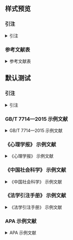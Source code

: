 <!-- 此文件由脚本自动生成，请勿手动修改！ -->
<!-- markdownlint-disable -->
<!-- prettier-ignore -->

<!-- PLACEHOLDER FOR WEBSITE -->

## 样式预览

### 引注

<details>
<summary>引注</summary>

（库恩，2012）<br>
（Fourney, c1971）<br>
（贾东琴, 和柯平，2011）<br>
（Fan &#38; Sommers, 2013）<br>
（武丽丽等，2008）<br>
（Myburg et al., 2014）<br>
（中国互联网络信息中心，2012；Bawden, 2008）<br>


</details>

### 参考文献表

<details>
<summary>参考文献表</summary>

<div class="csl-bib-body maxoffset-0 second-field-align-false hangingindent-true">
  <div class="csl-entry">（1）Bawden D., 2008, “Origins and concepts of digital literacy”(2008-05-04).</div>
  <div class="csl-entry">（2）Fan X., Sommers C.H., 2013, “Food irradiation research and technology”. 2 edition. Ames, Iowa: Blackwell Publishing: 25~26.</div>
  <div class="csl-entry">（3）Fourney M.E., c1971, “Advances in holographic photoelasticity”//, <i>Symposium on Applications of Holography in Mechanics</i>New York: ASME: 17~38.</div>
  <div class="csl-entry">（4）Myburg A.A., Grattapaglia D., Tuskan G.A., et al., 2014, “The genome of eucalyptus grandis”, <i>Nature</i>, 510, pp. 356~362.</div>
  <div class="csl-entry">（5）贾东琴、柯平：《面向数字素养的高校图书馆数字服务体系研究》. 中国图书馆学会, 编//《中国图书馆学会年会论文集》北京: 国家图书馆出版社，2011年。</div>
  <div class="csl-entry">（6）库恩：《科学革命的结构: 第 4 版》. 金吾伦, 胡新和, 译. 2 版. 北京: 北京大学出版社，2012年。</div>
  <div class="csl-entry">（7）武丽丽、华一新、张亚军等：《“北斗一号”监控管理网设计与实现》，《测绘科学》，2008年第5期。</div>
  <div class="csl-entry">（8）中国互联网络信息中心：《第 29 次中国互联网络发展现状统计报告》. 。</div>
</div>

</details>

## 默认测试

### 引注

<details>
<summary>引注</summary>

（张三，2008）<br>
（张三，2008）<br>
（Jason, 2008）<br>
（Jason, 2008）<br>
（张三, 和李四，2008）<br>
（Wang &#38; Sun, 2009）<br>
（赵一, 和陈二，2008；Wolchik &#38; West, 2009）<br>
（张三等，2008）<br>
（Wang et al., 2009）<br>
（赵一等，2008；Wolchik et al., 2009）<br>
（张三李四等，2019）<br>
（张三王五等，2019）<br>
（Qian Zhao Zhou Sun et al., 2020）<br>
（Qian Zhao Zhou Li et al., 2020）<br>
（张三李四等，2019；Qian Zhao Zhou Sun et al., 2020）<br>
（张三李四和王五，2020）<br>
（张三李四和赵六，2020）<br>
（Qian Zhao Zhou &#38; Sun, 2009）<br>
（Qian Zhao Zhou &#38; Li, 2009）<br>
（张三李四和王五，2020）<br>
（Qian Zhao Zhou &#38; Sun, 2009）<br>
（Wong, 2007）<br>
（Wong, 2008）<br>
（Edeline &#38; Weinberger, 2002a, 2002b, 2005, [no date]）<br>
（Bai, 2002; Chen, 2006; Deng &#38; Feng, 2005）<br>


</details>

### GB/T 7714—2015 示例文献

<details>
<summary>GB/T 7714—2015 示例文献</summary>

<div class="csl-bib-body maxoffset-0 second-field-align-false hangingindent-true">
  <div class="csl-entry">（1）Anonymous, 1981, “Coffee drinking and cancer of the pancreas”, <i>British Medical Journal</i>, 283(6292), pp. 628.</div>
  <div class="csl-entry">（2）Anonymous, 2000, “Geoecology and computers: Proceedings of the Third International Conference on Advances of Computer Methods in Geotechnical and Geoenvironmental Engineering”. Yufin S A, ed.. Rotterdam: A. A. Balkema.</div>
  <div class="csl-entry">（3）Anonymous, 2012, “Dublin core metadata element set: version 1.1”(2012-06-14).</div>
  <div class="csl-entry">（4）Anonymous, 2014, “Proceedings of the Second International Conference on Soft Computing for Problem Solving”. Babu B V, Nagar A K, Deep K, et al., eds.. New Delhi: Springer.</div>
  <div class="csl-entry">（5）Anonymous, [no date], “Information and documentation—The Dublin core metadata element set”([no date]).</div>
  <div class="csl-entry">（6）American Association for the Advancement of Science, 1883, “Science”. Washington, D.C.: American Association for the Advancement of Science(1883).</div>
  <div class="csl-entry">（7）Baker S.K., Jackson M.E., 1995, “The future of resource sharing”. New York: The Haworth Press.</div>
  <div class="csl-entry">（8）Baldock P., 2011, “Developing early childhood services: Past, present and future”. Rotterdam: Open University Press: 105.</div>
  <div class="csl-entry">（9）Bawden D., 2008, “Origins and concepts of digital literacy”(2008-05-04).</div>
  <div class="csl-entry">（10）Buseck P.R., Nord G.L. Jr., Veblen D.R., c1980, “Subsolidus phenomena in pyroxenes”//, <i>Pyroxense</i>Washington, D.C.: Mineralogical Society of America: 117~211.</div>
  <div class="csl-entry">（11）Cairns B.R., 1965, “Infrared spectroscopic studies on solid oxygen”. Berkeley: Univ. of California.</div>
  <div class="csl-entry">（12）Calkin D., Ager A., Thompson M., 2011, “A comparative risk assessment framework for wildland fire management: the 2010 cohesive strategy science report”, , No. RMRS-GTR-262.</div>
  <div class="csl-entry">（13）Caplan P., 1993, “Cataloging internet resources”, <i>The Public-Access Computer Systems Review</i>, 4(2), pp. 61~66.</div>
  <div class="csl-entry">（14）Chernik B.E., 1982, “Introduction to library services for library technicians”. Littleton, Colo.: Libraries Unlimited, Inc.</div>
  <div class="csl-entry">（15）Commonwealth Libraries Bureau of Library Development. Pennsylvania Department of Education Office, [no date], “Pennsylvania library laws”([no date]).</div>
  <div class="csl-entry">（16）Crane D., 1972, “Invisible college”. Chicago: Univ. of Chicago Press.</div>
  <div class="csl-entry">（17）Crawford W., Gorman M., 1995, “Future libraries: Dreams, madness, &#38; reality”. Chicago: American Library Association.</div>
  <div class="csl-entry">（18）Des Marais D.J., Strauss H., Summons R.E., et al., 1992, “Carbon isotope evidence for the stepwise oxidation of the Proterozoic environment”, <i>Nature</i>, 359(6396), pp. 605~609.</div>
  <div class="csl-entry">（19）Deverell W., Igler D., 2013, “A companion to California history”. New York: John Wiley &#38; Sons: 21~22.</div>
  <div class="csl-entry">（20）Dowler L., 1995, “The research university’s dilemma: Resource sharing and research in a transinstitutional environment”, <i>Journal of Library Administration</i>, 21(1/2), pp. 5~26.</div>
  <div class="csl-entry">（21）Fan X., Sommers C.H., 2013, “Food irradiation research and technology”. 2 edition. Ames, Iowa: Blackwell Publishing: 25~26.</div>
  <div class="csl-entry">（22）Fourney M.E., c1971, “Advances in holographic photoelasticity”//, <i>Symposium on Applications of Holography in Mechanics</i>New York: ASME: 17~38.</div>
  <div class="csl-entry">（23）Franz A.K., Danielewicz M.A., Wong D.M., et al., 2013, “Phenotypic screening with oleaginous microalgae reveals modulators of lipid productivity”, <i>ACS Chemical Biology</i>, 8, pp. 1053~1062.</div>
  <div class="csl-entry">（24）Frese K.S., Katus H.A., Meder B., 2013, “Next-generation sequencing: from understanding biology to personalized medicine”, <i>Biology</i>, 2(1), pp. 378~398.</div>
  <div class="csl-entry">（25）Hopkinson A., 2009, “UNIMARC and metadata: Dublin core”(2009-04-22).</div>
  <div class="csl-entry">（26）International Federation of Library Association and Institutions, 1977, “Names of persons: National usages for entry in catalogues”. 3 edition. London: IFLA International Office for UBC.</div>
  <div class="csl-entry">（27）Kanamori H., 1998, “Shaking without quaking”, <i>Science</i>, 279(5359), pp. 2063.</div>
  <div class="csl-entry">（28）Kennedy W.J., Garrison R.E., 1975a, “Morphology and genesis of nodular chalks and hardgrounds in the Upper Cretaceous of southern England”, <i>Sedimentology</i>, 22, pp. 311.</div>
  <div class="csl-entry">（29）Kennedy W.J., Garrison R.E., 1975b, “Morphology and genesis of nodular phosphates in the Cenomanian Glauconitic Marl of south-east England”, <i>Lethaia</i>, 8(4), pp. 339~360.</div>
  <div class="csl-entry">（30）Kinchy A., 2012, “Seeds, sciences, and struggle: the global politics of transgenic crops”. Cambridge, Mass.: MIT Press: 50.</div>
  <div class="csl-entry">（31）Koseki A., Momose H., Kawahito M., et al., 2002, “Compiler”. 2002-05-25.</div>
  <div class="csl-entry">（32）Morri I., 2010, “Why the west rules for now: the patterns of history, and what they reveal about the future”. New York: Farrar, Straus and Giroux.</div>
  <div class="csl-entry">（33）Myburg A.A., Grattapaglia D., Tuskan G.A., et al., 2014, “The genome of eucalyptus grandis”, <i>Nature</i>, 510, pp. 356~362.</div>
  <div class="csl-entry">（34）O’Brien J.A., 1994, “Introduction to information systems”. 7 edition. Burr Ridge, III: Irwin.</div>
  <div class="csl-entry">（35）Online Computer Library Center, Inc., [no date], “About OCLC: History of cooperation”([no date]).</div>
  <div class="csl-entry">（36）Park J.-R., Tosaka Y., 2010, “Metadata quality control in digital repositories and collections: Criteria, semantics, and mechanisms”, <i>Cataloging &#38; Classification Quarterly</i>, 48(8), pp. 696~715.</div>
  <div class="csl-entry">（37）Peebles P.Z. Jr., 2001, “Probability, random variables, and random signal principles”. 4 edition. New York: McGraw-Hill.</div>
  <div class="csl-entry">（38）Praetzellis A., 2011, “Death by theory: a tale of mystery and archaeological theory”. Rev. ed. edition. Rowman &#38; Littlefield Publishing Group, Inc.: 13.</div>
  <div class="csl-entry">（39）Roberson J.A., Burneson E.G., 2011, “Drinking water standards, regulations and goals”. American Water Works Association, ed.//, <i>Water quality &#38; treatment: A handbook on drinking Water</i>6 edition. New York: McGraw-Hill: 1.1-1.36.</div>
  <div class="csl-entry">（40）Saito M., Miyazaki K., 2006, “Jadeite-bearing metagabbro in serpentinite mélange of the “Kurosegawa Belt” in Izumi Town, Yatsushiro City, Kumamoto Prefecture, central Kyushu”, <i>Bulletin of the geological survey of Japan</i>, 57(5/6), pp. 169~176.</div>
  <div class="csl-entry">（41）Stieg M.F., 1981, “The information needs of historians”, <i>College &#38; Research Libraries</i>, 42(6), pp. 549~560.</div>
  <div class="csl-entry">（42）Sunstein C.R., 1996, “Social norms and social roles”, <i>Columbia Law Review</i>, 96, pp. 903.</div>
  <div class="csl-entry">（43）Tachibana R., Shimizu S., Kobayshi S., et al., 2005, “Electronic watermarking method and system”. 2005-07-05.</div>
  <div class="csl-entry">（44）U.S. Department of Transportation Federal Highway Administration, 1990, “Guidelines for handling excavated acid-producing material”, U.S. Department of Commerce National Information Service, No. PB 91-194001.</div>
  <div class="csl-entry">（45）Walls S.C., Barichivich W.J., Brown M.E., 2013, “Drought, deluge and declines: the impact of precipitation extremes on amphibians in a changing climate”, <i>Biology</i>, 2(1), pp. 399~418.</div>
  <div class="csl-entry">（46）Weinstein L., Swertz M.N., 1974, “Pathogenic properties of invading microorganism”. Sodeman W A Jr, Sodeman W A, eds.//, <i>Pathologic physiology: Mechanisms of Disease</i>Philadelphia: Saunders: 745~772.</div>
  <div class="csl-entry">（47）World Health Organization, 1970, “Factors regulating the immune response: Report of WHO Scientific Group”, WHO.</div>
  <div class="csl-entry">（48）白书农：《植物开花研究》. 李承森, 编//《植物科学进展》北京: 高等教育出版社，1998年。</div>
  <div class="csl-entry">（49）北京市人民政府办公厅：《关于转发北京市企业投资项目核准暂行实施办法的通知》. 。</div>
  <div class="csl-entry">（50）北京市政协民族和宗教委员会、北京联合大学民族与宗教研究所：《历代王朝与民族宗教》. 北京: 民族出版社，2012年。</div>
  <div class="csl-entry">（51）陈登原：《国史旧闻》. 北京: 中华书局，2000a年。</div>
  <div class="csl-entry">（52）陈登原：《国史旧闻》. 北京: 中华书局，2000b年。</div>
  <div class="csl-entry">（53）陈建军：《从数字地球到智慧地球》，《国土资源导刊》，2010年第10期。</div>
  <div class="csl-entry">（54）陈晋镳、张惠民、朱士兴等：《蓟县震旦亚界研究》. 中国地质科学院天津地质矿产研究所, 编//《中国震旦亚界》天津: 天津科学技术出版社，1980年。</div>
  <div class="csl-entry">（55）程根伟：《1998 年长江洪水的成因与减灾对策》. 许厚泽, 赵其国, 编//《长江流域洪涝灾害与科技对策》北京: 科学出版社，1999年。</div>
  <div class="csl-entry">（56）邓一刚：《全智能节电器》. 2006-12-13。</div>
  <div class="csl-entry">（57）丁文详：《数字革命与竞争国际化》，《中国青年报》，2000年。</div>
  <div class="csl-entry">（58）傅刚、赵承、李佳路：《大风沙过后的思考》，《北京青年报》，2000年。</div>
  <div class="csl-entry">（59）顾炎武：《昌平山水记: 京东考古录》. 北京: 北京古籍出版社，1992年。</div>
  <div class="csl-entry">（60）国家标准局信息分类编码研究所：《世界各国和地区名称代码》. 北京: 中国标准出版社: 59~92(1988)。</div>
  <div class="csl-entry">（61）国家环境保护局科技标准司：《土壤环境质量标准》. 北京: 中国标准出版社: 2~3(1996)。</div>
  <div class="csl-entry">（62）哈里森·沃尔德伦：《经济数学与金融数学》. 谢远涛, 译. 北京: 中国人民大学出版社，2012年。</div>
  <div class="csl-entry">（63）河北绿洲生态环境科技有限公司：《一种荒漠化地区生态植被综合培育种植方法》. 2001-10-24。</div>
  <div class="csl-entry">（64）侯文顺：《高分子物理: 高分子材料分析、选择与改性》. 北京: 化学工业出版社，2010年。</div>
  <div class="csl-entry">（65）胡承正、周详、缪灵：《理论物理概论》. 武汉: 武汉大学出版社，2010年。</div>
  <div class="csl-entry">（66）贾东琴、柯平：《面向数字素养的高校图书馆数字服务体系研究》. 中国图书馆学会, 编//《中国图书馆学会年会论文集》北京: 国家图书馆出版社，2011年。</div>
  <div class="csl-entry">（67）蒋有绪、郭泉水、马娟等：《中国森林群落分类及其群落特征》. 北京: 科学出版社，1998年。</div>
  <div class="csl-entry">（68）库恩：《科学革命的结构: 第 4 版》. 金吾伦, 胡新和, 译. 2 版. 北京: 北京大学出版社，2012年。</div>
  <div class="csl-entry">（69）李炳穆：《韩国图书馆法》，《图书情报工作》，2008a年第6期。</div>
  <div class="csl-entry">（70）李炳穆：《韩国图书馆法》，《图书情报工作》，2008b年第6期。</div>
  <div class="csl-entry">（71）李强：《化解医患矛盾需釜底抽薪》(2012-05-03)。</div>
  <div class="csl-entry">（72）李幼平、王莉：《循证医学研究方法: 附视频》，《中华移植杂志(电子版)》，2010年第3期。</div>
  <div class="csl-entry">（73）刘彻东：《中国的青年刊物: 个性特色为本仁》，《中国出版》，1998年第5期。</div>
  <div class="csl-entry">（74）刘乃安：《生物质材料热解失重动力学及其分析方法研究》，中国科学技术大学，2000年。</div>
  <div class="csl-entry">（75）刘裕国、杨柳、张洋等：《雾霾来袭, 如何突围?》，《人民日报》，2013年。</div>
  <div class="csl-entry">（76）楼梦鳞、杨燕：《汶川地震基岩地震动特征分析》. 同济大学土木工程防灾国家重点实验室, 编//《汶川地震震害研究》上海: 同济大学出版社，2011年。</div>
  <div class="csl-entry">（77）罗杰斯：《西方文明史: 问题与源头》. 潘惠霞, 魏婧, 杨艳, 等, 译. 大连: 东北财经大学出版社，2011年。</div>
  <div class="csl-entry">（78）罗斯基：《战前中国经济的增长》. 唐巧天, 毛立坤, 姜修宪, 译. 杭州: 浙江大学出版社，2009年。</div>
  <div class="csl-entry">（79）马欢：《人类活动影响下海河流域典型区水循环变化分析》，清华大学，2011年。</div>
  <div class="csl-entry">（80）马克思：《政治经济学批判》. 马克思, 恩格斯, 编//《马克思恩格斯全集》北京: 人民出版社，2013年。</div>
  <div class="csl-entry">（81）美国妇产科医师学会：《新生儿脑病和脑性瘫痪发病机制与病理生理》. 段涛, 杨慧霞, 译. 北京: 人民卫生出版社，2010年。</div>
  <div class="csl-entry">（82）尼葛洛庞帝：《数字化生存》. 胡泳, 范海燕, 译. 海口: 海南出版社，1996年。</div>
  <div class="csl-entry">（83）裴丽生：《在中国科协学术期刊编辑工作经验交流会上的讲话》. 中国科学技术协会, 编//《中国科协学术期刊编辑工作经验交流会资料选》北京: 中国科学技术协会学会工作部，1981年。</div>
  <div class="csl-entry">（84）皮锡瑞：《师伏堂日记》. 北京: 北京图书馆出版社，2009年。</div>
  <div class="csl-entry">（85）全国广播电视标准化技术委员会：《广播电视音像资料编目规范: 第 2 部分 广播资料》. 北京: 国家广播电影电视总局广播电视规划院: 1(2007)。</div>
  <div class="csl-entry">（86）全国信息与文献标准化技术委员会：《信息与文献 都柏林核心元数据元素集》. 北京: 中国标准出版社: 2~3(2010a)。</div>
  <div class="csl-entry">（87）全国信息与文献标准化技术委员会：《文献著录: 第 4 部分 非书资料》. 北京: 中国标准出版社: 3(2010b)。</div>
  <div class="csl-entry">（88）汤万金、杨跃翔、刘文等：《人体安全重要技术标准研制最终报告》. 。</div>
  <div class="csl-entry">（89）同济大学土木工程防灾国家重点实验室：《汶川地震灾害研究》. 上海: 同济大学出版社，2011年。</div>
  <div class="csl-entry">（90）汪昂：《增订本草备要》. 刻本 版. 京都: 老二酉堂，1881年。</div>
  <div class="csl-entry">（91）汪冰：《电子图书馆理论与实践研究》. 北京: 北京图书馆出版社，1997年。</div>
  <div class="csl-entry">（92）汪学军：《中国农业转基因生物研究进展与安全管理》. 国家环境保护总局生物安全管理办公室, 编//《中国国家生物安全框架实施国际合作项目研讨会论文集》北京: 中国环境科学出版社，2002年。</div>
  <div class="csl-entry">（93）王夫之：《宋论》. 刻本 版. 金陵: 湘乡曾国荃，1865年。</div>
  <div class="csl-entry">（94）王临惠：《从几组声母的演变看天津方言形成的自然条件和历史条件》. 曹志耘, 编//《汉语方言的地理语言学研究》北京: 商务印书馆，2010年。</div>
  <div class="csl-entry">（95）王临惠、支建刚、王忠一：《天津方言的源流关系刍议》，《山西师范大学学报(社会科学版)》，2010年第4期。</div>
  <div class="csl-entry">（96）吴云芳：《面向中文信息处理的现代汉语并列结构研究》，北京大学，2003年。</div>
  <div class="csl-entry">（97）武丽丽、华一新、张亚军等：《“北斗一号”监控管理网设计与实现》，《测绘科学》，2008年第5期。</div>
  <div class="csl-entry">（98）西安电子科技大学：《光折变自适应光外差探测方法》. 2002-03-06。</div>
  <div class="csl-entry">（99）萧钰：《出版业信息化迈入快车道》(2001-12-19)。</div>
  <div class="csl-entry">（100）徐光宪、王祥云：《物质结构》. 北京: 科学出版社，2010年。</div>
  <div class="csl-entry">（101）杨保军：《新闻道德论》，中国人民大学出版社博士学位论文学位论文，2012年。</div>
  <div class="csl-entry">（102）杨洪升：《四库馆私家抄校书考略》，《文献》，2013年第1期。</div>
  <div class="csl-entry">（103）杨宗英：《电子图书馆的现实模型》，《中国图书馆学报》，1996年第2期。</div>
  <div class="csl-entry">（104）佚名：《康熙字典: 巳集上: 水部》. 同文书局影印本 版. 北京: 中华书局，1962年。</div>
  <div class="csl-entry">（105）佚名：《宋史卷三: 本纪第三》//《宋史》北京: 中华书局，1977年。</div>
  <div class="csl-entry">（106）佚名：《职工教育研究论文集》. 中国职工教育研究会, 编. 北京: 人民教育出版社，1985年。</div>
  <div class="csl-entry">（107）佚名：《卷 39 乞致仕第一》//《苏魏公文集》北京: 中华书局，1988年。</div>
  <div class="csl-entry">（108）佚名：《周易外传: 卷 5》. 王夫之, 编//《船山全书》长沙: 岳麓书社，2011a年。</div>
  <div class="csl-entry">（109）佚名：《中国财税文化价值研究: “中国财税文化国际学术研讨会”论文集》. 陈志勇, 编. 北京: 经济科学出版社，2011b年。</div>
  <div class="csl-entry">（110）佚名：《综合湿地管理国际研讨会论文集》. 牛志明, 斯温兰德, 雷光春, 编. 北京: 海洋出版社，2012a年。</div>
  <div class="csl-entry">（111）佚名：《台湾光复六十五周年暨抗战史实学术研讨会论文集》. 中国社会科学院台湾史研究中心, 编. 北京: 九州出版社，2012b年。</div>
  <div class="csl-entry">（112）佚名：《综合湿地管理: 综合湿地管理国际研讨会论文集》. 雷光春, 编. 北京: 海洋出版社，2012c年。</div>
  <div class="csl-entry">（113）于潇、刘义、柴跃廷等：《互联网药品可信交易环境中主体资质审核备案模式》，《清华大学学报(自然科学版)》，2012年第11期。</div>
  <div class="csl-entry">（114）余建斌：《我们的科技一直在追赶: 访中国工程院院长周济》，《人民日报》，2013年。</div>
  <div class="csl-entry">（115）袁训来、陈哲、肖书海等：《蓝田生物群: 一个认识多细胞生物起源和早期演化的新窗口》，《科学通报》，2012年第34期。</div>
  <div class="csl-entry">（116）张伯伟：《全唐五代诗格汇考》. 南京: 江苏古籍出版社，2002年。</div>
  <div class="csl-entry">（117）张凯军：《轨道火车及高速轨道火车紧急安全制动辅助装置》. 2012-04-05。</div>
  <div class="csl-entry">（118）张田勤：《罪犯 DNA 库与生命伦理学计划》，《大众科技报》，2000年。</div>
  <div class="csl-entry">（119）张忠智：《科技书刊的总编(主编)的角色要求》. 中国科学技术期刊编辑学会, 编//《中国科学技术期刊编辑学会建会十周年学术研讨会论文汇编》北京: 中国科学技术期刊编辑学会学术委员会，1997年。</div>
  <div class="csl-entry">（120）赵学功：《当代美国外交》. 北京: 社会科学文献出版社，2001年。</div>
  <div class="csl-entry">（121）中国第一历史档案馆、辽宁省档案馆：《中国明朝档案总汇》. 桂林: 广西师范大学出版社(2001)。</div>
  <div class="csl-entry">（122）中国互联网络信息中心：《第 29 次中国互联网络发展现状统计报告》. 。</div>
  <div class="csl-entry">（123）中国企业投资协会、台湾并购与私募股权协会、汇盈国际投资集团：《投资台湾: 大陆企业赴台投资指南》. 北京: 九州出版社，2013年。</div>
  <div class="csl-entry">（124）中国社会科学院语言研究所词典编辑室：《现代汉语词典》. 修订本 版. 北京: 商务印书馆，1996年。</div>
  <div class="csl-entry">（125）中国图书馆学会：《图书馆学通讯》. 北京: 北京图书馆(1957)。</div>
  <div class="csl-entry">（126）中国造纸学会：《中国造纸年鉴: 2003》. 北京: 中国轻工业出版社，2003年。</div>
  <div class="csl-entry">（127）中华人民共和国国务院新闻办公室：《国防白皮书: 中国武装力量的多样化运用》. 。</div>
  <div class="csl-entry">（128）中华医学会湖北分会：《临床内科杂志》. 武汉: 中华医学会湖北分会(1984)。</div>
</div>

</details>

### 《心理学报》 示例文献

<details>
<summary>《心理学报》 示例文献</summary>

<div class="csl-bib-body maxoffset-0 second-field-align-false hangingindent-true">
  <div class="csl-entry">（1）Anonymous, 1980, “The new Grove dictionary of music and musicians”. Sadie S, ed.. 6 edition. London : New York: Macmillan.</div>
  <div class="csl-entry">（2）Anonymous, 1989, “Children of color: Psychological interventions with minority youth”. Gibbs J T, Huang L N, eds.. Hoboken, NJ, US: Jossey-Bass.</div>
  <div class="csl-entry">（3）Auerbach J.S., 1993, “The origins of narcissism and narcissistic personality disorder: A theoretical and empirical reformulation”. Bornstein M F, ed.//, <i>Handbook of child psychology: Vol. 4. Socialization, personality, and social Development</i>4 edition. Washington, DC, US: Wiley: 43~110.</div>
  <div class="csl-entry">（4）Australian Bureau of Statistics, 1991, “Estimated resident population by age and sex in statistical local areas, New South Wales, June 1990”, Author, No. 3209.1.</div>
  <div class="csl-entry">（5）Bergmann P.G., 1993, “Relativity”. New York: Encyclopedia Britannica: 501~508(1993).</div>
  <div class="csl-entry">（6）Burin D., Kilteni K., Rabuffetti M., et al., 2019, “Body ownership increases the interference between observed and executed movements”, <i>PLOS ONE</i>, 14(1).</div>
  <div class="csl-entry">（7）Huestegge S.M., Raettig T., Huestegge L., 2019, “Are face-incongruent voices harder to process? Effects of face–voice gender incongruency on basic cognitive information processing”, <i>Experimental Psychology</i>.</div>
  <div class="csl-entry">（8）Klatzky R., 1998, “Allocentric and egocentric spatial representations: Definitions, distinctions, and interconnections”. Freksa C, Habel C, Wender K F, eds.//, <i>Lecture notes in artificial intelligence: Vol. 1404: Spatial cognition: An interdisciplinary approach to representing and processing spatial Knowledge</i>Springer-Verlag: 1~17.</div>
  <div class="csl-entry">（9）Lanktree C.B., Briere J.N., 1991, “Early data on the Trauma Symptom Checklist for Children (TSC-C)”. .</div>
  <div class="csl-entry">（10）Laplace P.-S., 1951, “A philosophical essay on probabilities”. Truscott F W, Emory F L, trans.. Dover.</div>
  <div class="csl-entry">（11）Lichstein K.L., Johnson R.S., 1990, “Relaxation therapy for polypharmacy use in elderly insomniacs and noninsomniacs”//, <i>Reducing medication in geriatric Populations</i>.</div>
  <div class="csl-entry">（12）Mitchell T.R., Larson J.R., 1987, “People in organizations: An introduction to organizational behavior”. 3 edition. New York: McGraw-Hill.</div>
  <div class="csl-entry">（13）Mou W., McNamara T.P., 2002, “Intrinsic frames of reference in spatial memory”, <i>Journal of Experimental Psychology: Learning, Memory, and Cognition</i>, 28, pp. 162~170.</div>
  <div class="csl-entry">（14）Mou W., Zhang K., McNamara T.P., 2004, “Frames of reference in spatial memories acquired from language”, <i>Journal of Experimental Psychology: Learning, Memory, and Cognition</i>, 30, pp. 171~180.</div>
  <div class="csl-entry">（15）Ruby J., Fulton C., 1993, “Beyond redlining: Editing software that works”. .</div>
  <div class="csl-entry">（16）Wang D.F., Cui H., 2004, “Theoretical analysis of the seven factor model of Chinese personality”. Wang D F, Hou Y B, eds.//, <i>Selected papers on personality and social Psychology</i>Beijing: Peking University Press: 46~84.</div>
  <div class="csl-entry">（17）Wolchik S.A., West S.G., Sandler I.N., et al., 2000, “An experimental evaluation of theory-based mother and mother-child programs for children of divorce”, <i>Journal of Consulting and Clinical Psychology</i>, 68(5), pp. 843~856.</div>
  <div class="csl-entry">（18）Yu L., 2000, “Phonological representation and processing in Chinese spoken language production”. Beijing Normal University.</div>
  <div class="csl-entry">（19）拉普拉斯, Pierre-Simon：《概率哲学》. 张三, 李四, 译. 北京: 未名出版社，1951年。</div>
  <div class="csl-entry">（20）邱颖文：《遗传与语言学习》，华东师范大学博士学位论文学位论文，2009年。</div>
  <div class="csl-entry">（21）王登峰、崔红：《中国人“大七”人格结构的理论分析》. 王登峰, 侯玉波, 编//《人格与社会心理学论丛》北京: 北京大学出版社，2004年。</div>
  <div class="csl-entry">（22）佚名：《现代汉语频率词典》. 北京: 北京语言学院出版社，1986年。</div>
  <div class="csl-entry">（23）佚名：《现代汉语规范辞典》. 李行健, 编. 北京: 外语教学与研究出版社，2004年。</div>
  <div class="csl-entry">（24）佚名：《心理学史》. 张三, 编. 北京: 未名出版社，2008年。</div>
  <div class="csl-entry">（25）余林：《汉语语言产生中的语音表征与加工》，北京师范大学博士学位论文学位论文，2000年。</div>
  <div class="csl-entry">（26）张三：《中国心理学的过去与未来》，《心理学报》，2008a年。</div>
  <div class="csl-entry">（27）张三：《中国心理学的过去与未来》，《心理学报》，2008b年第增刊期。</div>
  <div class="csl-entry">（28）张三：《心理学史》. 北京: 未名出版社，2008c年。</div>
  <div class="csl-entry">（29）张三、李四：《中国心理学的过去与未来》，《心理学报》，2008a年。</div>
  <div class="csl-entry">（30）张三、李四：《中国心理学与奥林匹克》，《新华日报》，2008b年。</div>
  <div class="csl-entry">（31）张三、李四：《中国心理学的过去与未来》，《心理学报》，[日期不详]年。</div>
  <div class="csl-entry">（32）赵一、钱二、孙三等：《中国心理学的过去与未来》，《心理学报》，2008年。</div>
  <div class="csl-entry">（33）赵一一、钱二、孙三等：《中国心理学的过去与未来》，《心理学报》，2008年。</div>
</div>

</details>

### 《中国社会科学》 示例文献

<details>
<summary>《中国社会科学》 示例文献</summary>

<div class="csl-bib-body maxoffset-0 second-field-align-false hangingindent-true">
  <div class="csl-entry">（1）Anonymous, 1969, “Nixon to Kissinger”(1969-02-01).</div>
  <div class="csl-entry">（2）Brooks P., 2000, “Troubling confessions: Speaking guilt in law and literature”. Chicago: University of Chicago Press.</div>
  <div class="csl-entry">（3）Chamberlain H.B., 1993, “On the search for civil society in China”, <i>Modern China</i>, 19(2), pp. 199~215.</div>
  <div class="csl-entry">（4）Polo M., 1997, “The travels of Marco Polo”. Marsden W, tran.. Hertfordshire: Cumberland House.</div>
  <div class="csl-entry">（5）Schfield R.S., 1983, “The impact of scarcity and plenty on population change in England”. Rotberg R I, Rabb T K, eds.//, <i>Hunger and history: The impact of changing food production and consumption pattern on Society</i>Cambridge, Mass.: Cambridge University Press: 55~88.</div>
  <div class="csl-entry">（6）狄葆贤：《平等阁笔记》. 上海: 有正书局，[日期不详]年。</div>
  <div class="csl-entry">（7）杜威·佛克马：《走向新世界主义》. 王宁, 薛晓源, 编//《全球化与后殖民批评》北京: 中央编译出版社，1999年。</div>
  <div class="csl-entry">（8）方明东：《罗隆基政治思想研究（1913—1949）》，北京师范大学历史系博士学位论文学位论文，2000年。</div>
  <div class="csl-entry">（9）管志道：《答屠仪部赤水丈书》. 济南: 齐鲁书社(1997)。</div>
  <div class="csl-entry">（10）何龄修：《读顾诚〈南明史〉》，《中国史研究》，1998年第3期。</div>
  <div class="csl-entry">（11）黄仁宇：《为什么称为“中国大历史”？——中文版自序》//《中国大历史》北京: 三联书店，1997年。</div>
  <div class="csl-entry">（12）黄义豪：《评黄龟年四劾秦桧》，《福建论坛》，1997年第3期。</div>
  <div class="csl-entry">（13）蒋大兴：《公司法的展开与评判——方法·判例·制度》. 北京: 法律出版社，2001年。</div>
  <div class="csl-entry">（14）李眉：《李劼人轶事》，《四川工人日报》，1986年。</div>
  <div class="csl-entry">（15）李鹏程：《当代文化哲学沉思》. 北京: 人民出版社，1994年。</div>
  <div class="csl-entry">（16）楼适夷：《读家书，想傅雷（代序）》. 傅敏, 编//《傅雷家书》增补本 版. 北京: 三联书店，1998年。</div>
  <div class="csl-entry">（17）鲁迅：《中国小说的历史的变迁》//《鲁迅全集》北京: 人民文学出版社，1981年。</div>
  <div class="csl-entry">（18）毛祥麟：《墨余录》. 上海: 上海古籍出版社(1985)。</div>
  <div class="csl-entry">（19）倪素香：《德育学科的比较研究与理论探索》，《武汉大学学报》，2002年第4期。</div>
  <div class="csl-entry">（20）任东来：《对国际体制和国际制度的理解和翻译》//《全球化与亚太区域化国际研讨会论文集》。</div>
  <div class="csl-entry">（21）任东来：《对国际体制和国际制度的理解和翻译》. 。</div>
  <div class="csl-entry">（22）伤心人（麦孟华）：《说奴隶》，《清议报》，[日期不详]年。</div>
  <div class="csl-entry">（23）实藤惠秀：《中国人留学日本史》. 谭汝谦, 林启彦, 译. 香港: 香港中文大学出版社，1982年。</div>
  <div class="csl-entry">（24）唐振常：《师承与变法》//《识史集》上海: 上海古籍出版社，1997年。</div>
  <div class="csl-entry">（25）汪疑今：《江苏的小农及其副业》，《中国经济》，1936年第6期。</div>
  <div class="csl-entry">（26）王明亮：《关于中国学术期刊标准化数据库系统工程的进展》(1998-08-16)。</div>
  <div class="csl-entry">（27）魏丽英：《论近代西北人口波动的主要原因》，《社会科学》，1990年第6期。</div>
  <div class="csl-entry">（28）扬之水：《两宋茶诗与茶事》([日期不详])。</div>
  <div class="csl-entry">（29）杨钟羲：《雪桥诗话续集》. 沈阳: 辽沈书社(1991)。</div>
  <div class="csl-entry">（30）姚际恒：《古今伪书考》([日期不详])。</div>
  <div class="csl-entry">（31）佚名：《四川会议厅暂行章程》，《广益丛报》，1910年第第8年第19期期。</div>
  <div class="csl-entry">（32）佚名：《傅良佐致国务院电》(1917-09-15)。</div>
  <div class="csl-entry">（33）佚名：《上海各路商界总联合会致外交部电》，《民国日报》，1925年。</div>
  <div class="csl-entry">（34）佚名：《西南中委反对在宁召开五全会》，《民国日报》，1933年。</div>
  <div class="csl-entry">（35）佚名：《党外人士座谈会记录》(1950-07)。</div>
  <div class="csl-entry">（36）佚名：《旧唐书》. 北京: 中华书局(1975)。</div>
  <div class="csl-entry">（37）佚名：《中国哲学发展史（先秦卷）》. 任继愈, 编. 北京: 人民出版社，1983a年。</div>
  <div class="csl-entry">（38）佚名：《方苞集》. 上海: 上海古籍出版社(1983b)。</div>
  <div class="csl-entry">（39）佚名：《太平御览》. 北京: 中华书局(1985)。</div>
  <div class="csl-entry">（40）佚名：《荣庆日记》. 西安: 西北大学出版社，1986年。</div>
  <div class="csl-entry">（41）佚名：《清德宗实录》. 北京: 中华书局(1987)。</div>
  <div class="csl-entry">（42）佚名：《周恩来传》. 金冲及, 编. 北京: 人民出版社、中央文献出版社，1989年。</div>
  <div class="csl-entry">（43）佚名：《广东通志》. 北京: 中国书店(1992)。</div>
  <div class="csl-entry">（44）佚名：《晚清洋务运动事类汇钞五十七种》. 北京: 全国图书馆文献缩微复制中心，1998a年。</div>
  <div class="csl-entry">（45）佚名：《马克思恩格斯全集》. 北京: 人民出版社，1998b年。</div>
  <div class="csl-entry">（46）佚名：《嘉定县志》([日期不详])。</div>
  <div class="csl-entry">（47）佚名：《上海县续志》([日期不详])。</div>
  <div class="csl-entry">（48）赵景深：《文坛忆旧》. 上海: 北新书局，1948年。</div>
</div>

</details>

### 《法学引注手册》 示例文献

<details>
<summary>《法学引注手册》 示例文献</summary>

<div class="csl-bib-body maxoffset-0 second-field-align-false hangingindent-true">
  <div class="csl-entry">（1）佚名：(1999)。</div>
  <div class="csl-entry">（2）佚名：(2000)。</div>
  <div class="csl-entry">（3）佚名：《Rechtsphilosophie Studienausgabe》. Dreier R, Paulson S, 编. 2 版. Heidelberg: UTB Uni-Taschenbücher Verlag，2003年。</div>
  <div class="csl-entry">（4）佚名：《StGB》. 。</div>
  <div class="csl-entry">（5）佚名：《StPO》. 。</div>
  <div class="csl-entry">（6）佚名：《GG》. 。</div>
  <div class="csl-entry">（7）佚名：《Strauß-Karikatur, Kunstfreiheit》([日期不详])。</div>
  <div class="csl-entry">（8）Canaris Claus-Wilhelm：《Gesamtunwirksamkeit und Teilgültigkeit rechtsgeschäftlicher Regelungen》. 。</div>
  <div class="csl-entry">（9）Fischer Thomas：《Absurdes Spektakel um den Tod》，《Die Zeit》，2015年。</div>
  <div class="csl-entry">（10）Kaufmann Arthur：《Bemerkungen zur Reform des § 218 StGB aus rechtsphilosophischer Sicht》. Baumann J, 编//《Das Abtreibungsverbot des § 218 StGB》2 版. 。</div>
  <div class="csl-entry">（11）Meidenbauer Martin：《Wissenschaftliches Publizieren》([日期不详])。</div>
  <div class="csl-entry">（12）Roxin Claus：《Strafrecht Allgemeiner Teil》. 4 版. C. H. Beck，2006年。</div>
  <div class="csl-entry">（13）Schwab Martin：//《Münchener Kommentar BGB》6 版. 。</div>
  <div class="csl-entry">（14）Vogel Benjamin：《Rechtsgüterschutz und Normgeltung》，《Zeitschrift für die gesamte Strafrechtswissenschaft》，2017年第3期。</div>
  <div class="csl-entry">（15）Würdinger Markus：《Über Radarwarngeräte und die Zukunft des Europäischen Privatrechts》，《Juristische Schulung》，2012年第3期。</div>
  <div class="csl-entry">（16）Anonymous, 1966, “Department of Transportation Act”//, <i>Stat.</i></div>
  <div class="csl-entry">（17）Anonymous, 1973, “Roe <i>v.</i> Wade”(1973).</div>
  <div class="csl-entry">（18）Anonymous, 1982, “Natural Resources Defense Council <i>v.</i> Gorsuch”(1982).</div>
  <div class="csl-entry">（19）Anonymous, 1984, “Chevron U.S.A., Inc. <i>v.</i> Natural Resources Defense Council”(1984).</div>
  <div class="csl-entry">（20）Anonymous, 1987, “R. v. Panel on Take-overs and Mergers”(1987).</div>
  <div class="csl-entry">（21）Anonymous, 2006, “Administrative Procedure Act § 6”//, <i>U.S.C.</i></div>
  <div class="csl-entry">（22）Anonymous, [no date], “United States <i>v.</i> Dino Nastasi et al.”([no date]).</div>
  <div class="csl-entry">（23）Alford W., 1995, “To steal a book is an elegant offense: Intellectual property law in Chinese civilization”. Stanford University Press.</div>
  <div class="csl-entry">（24）Barbara Ward, 1979, “Progress for a small planet”, <i>Harvard Business Review</i>, (Sep.-Oct.), pp. 89.</div>
  <div class="csl-entry">（25）Brandeis L.D., 1913, “What publicity can do”, <i>Harper’s Weekly</i>, pp. 10.</div>
  <div class="csl-entry">（26）Habermas J., 1996, “Between facts and norms: contributions to a discourse theory of law and democracy”. Rehg W, tran.. MIT Press.</div>
  <div class="csl-entry">（27）Horsley J., 2006, “Rule of law in China: incremental progress”. Bergsten C F, Gill B, Lardy N R, et al., eds.//, <i>China: The balance Sheet</i>Public Affairs Press.</div>
  <div class="csl-entry">（28）McDonell S., 2016, “When China began streaming trials online”(2016-09-30).</div>
  <div class="csl-entry">（29）Reich C.A., 1964, “The new property”, <i>Yale Law Journal</i>, 73(5), pp. 733~787.</div>
  <div class="csl-entry">（30）Rosenthal A., 1990, “White House tutors Kremlin in how a presidency works”, <i>New York Times</i>, pp. A1.</div>
  <div class="csl-entry">（31）Badiou-Monferran Claire：《La promotion esthétique du pathétique dans la seconde moitié du XVIIe siècle》，《La Licorne》，1997年第43期。</div>
  <div class="csl-entry">（32）Chevallier Marc：《L’État de droit》. 4 版. Paris: Montchrestien，2003年。</div>
  <div class="csl-entry">（33）Joyeux-Prunel Béatrice：《L’histoire de l’art et le quantitatif》([日期不详])。</div>
  <div class="csl-entry">（34）Poisson Marc：《Le droit de la mer》，《RGDIP》，2015a年。</div>
  <div class="csl-entry">（35）Poisson Marc：《Le droit de la mer》//《Le droit des Océans》Éditions de la mer 版. 。</div>
  <div class="csl-entry">（36）Poisson Marc：《Le droit de la mer en Méditerranée》. Congrès de Marseille，2016a年。</div>
  <div class="csl-entry">（37）Poisson Marc：《Le droit de la mer en Méditerranée》. 。</div>
  <div class="csl-entry">（38）Poisson Marc：《Le droit de la mer appliqué à la Méditerranée》，l’Université de Marseille，2016c年。</div>
  <div class="csl-entry">（39）我妻栄：《新訂担保物権法》. 有斐閣，1971年。</div>
  <div class="csl-entry">（40）我妻栄、有泉亨：《民法総則物権法》. 日本評論社，1950年。</div>
  <div class="csl-entry">（41）佚名：《信玄公旗掛松事件》(1919-03-03)。</div>
  <div class="csl-entry">（42）佚名：《約束手形金》(1982-07-15)。</div>
  <div class="csl-entry">（43）佚名：《動産及び債権の譲渡の対抗要件に関する民法の特例に関する法律》. 。</div>
  <div class="csl-entry">（44）佚名：《平成26年版犯罪白書》([日期不详])。</div>
  <div class="csl-entry">（45）佚名：《ジュリスト》([日期不详])。</div>
  <div class="csl-entry">（46）於保不二雄：《付加物及び従物と抵当権》，《民商法雑誌》，1954年第5期。</div>
  <div class="csl-entry">（47）佐藤英明：《一時所得の要件に関する覚書》. 金子宏, 中里実, J.マーク・ラムザイヤー, 编//《租税法と市場》有斐閣，2014年。</div>
  <div class="csl-entry">（48）[德]莱纳·沃尔夫：《风险法的风险》. 刘刚, 编. 陈霄, 译//《风险规制：德国的理论与实践》法律出版社，2012年。</div>
  <div class="csl-entry">（49）邓小平：《精简机构是一场革命》//《邓小平文选》2 版. 人民出版社，1994年。</div>
  <div class="csl-entry">（50）国家质量监督检验检疫总局、中国国家标准化管理委员会：《信息与文献 参考文献著录规则》(2015)。</div>
  <div class="csl-entry">（51）国务院：《国务院关于在全国建立农村最低生活保障制度的通知》(2007a-07-11)。</div>
  <div class="csl-entry">（52）国务院：《国务院关于在全国建立农村最低生活保障制度的通知》(2007b-07-11)。</div>
  <div class="csl-entry">（53）国务院：《国务院关于印发打赢蓝天保卫战三年行动计划的通知》(2018-06-27)。</div>
  <div class="csl-entry">（54）何海波：《判决书上网》，《法制日报》，2000年。</div>
  <div class="csl-entry">（55）季卫东：《法律程序的意义：对中国法制建设的另一种思考》，《中国社会科学》，1993年第1期。</div>
  <div class="csl-entry">（56）李松锋：《游走在上帝与凯撒之间：美国宪法第一修正案中的政教关系研究》，中国政法大学博士学位论文学位论文，2015年。</div>
  <div class="csl-entry">（57）罗豪才、袁曙宏、李文栋：《现代行政法的理论基础——论行政机关与相对一方的权利义务平衡》，《中国法学》，1993年第1期。</div>
  <div class="csl-entry">（58）[美]富勒：《法律的道德性》. 郑戈, 译. 商务印书馆，2005年。</div>
  <div class="csl-entry">（59）欧中坦：《千方百计上京城：清朝的京控》. 高道蕴, 高鸿钧, 贺卫方, 编. 谢鹏程, 译//《美国学者论中国法律传统》中国政法大学出版社，1994年。</div>
  <div class="csl-entry">（60）全国人大常委会：《全国人民代表大会常务委员会关于严禁卖淫嫖娼的决定》. 。</div>
  <div class="csl-entry">（61）全国人大常委会：《中华人民共和国公司法》. 2005年修订 版. 。</div>
  <div class="csl-entry">（62）全国人大常委会：《中华人民共和国公司法》. 2013年修正 版. 。</div>
  <div class="csl-entry">（63）全国人大常委会：《中华人民共和国刑法修正案（十）》. 。</div>
  <div class="csl-entry">（64）汪波：《哈尔滨市政法机关正对“宝马案”认真调查复查》(2004-01-10)。</div>
  <div class="csl-entry">（65）王保树：《股份有限公司机关构造中的董事和董事会》. 梁慧星, 编//《民商法论丛》法律出版社，1994年。</div>
  <div class="csl-entry">（66）王名扬：《美国行政法》. 北京大学出版社，2007年。</div>
  <div class="csl-entry">（67）夏新华、胡旭晟、刘鄂等：《近代中国宪政历程》. 中国政法大学出版社，2004年。</div>
  <div class="csl-entry">（68）信春鹰：《关于《中华人民共和国行政诉讼法修正案（草案）》的说明》. 。</div>
  <div class="csl-entry">（69）佚名：《当代中国行政法的源流：王名扬教授九十华诞贺寿文集》. 应松年, 马怀德, 编. 中国法制出版社，2006年。</div>
  <div class="csl-entry">（70）佚名：《英美法原论》. 高鸿钧, 程汉大, 编. 北京大学出版社，2013a年。</div>
  <div class="csl-entry">（71）佚名：《荣宝英诉王阳、永诚财产保险股份有限公司江阴支公司机动车交通事故责任纠纷案》(2013b-02-08)。</div>
  <div class="csl-entry">（72）佚名：《陆红霞诉南通市发改委政府信息公开案》(2015-07-06)。</div>
  <div class="csl-entry">（73）佚名：《榆林市凯奇莱能源投资有限公司诉陕西省地质矿产勘查开发局西安地质矿产勘查开发院合作勘查合同纠纷上诉案》(2017-12-16)。</div>
  <div class="csl-entry">（74）佚名：《被告人李宁、张磊贪污案一审开庭》([日期不详])。</div>
  <div class="csl-entry">（75）佚名：《法国行政法院网站》([日期不详])。</div>
  <div class="csl-entry">（76）佚名：《民法总则》. 。</div>
  <div class="csl-entry">（77）佚名：《包郑照诉苍南县人民政府强制拆除房屋案》([日期不详])。</div>
  <div class="csl-entry">（78）佚名：《温家宝主持国务院会议 研究房地产业健康发展措施》([日期不详])。</div>
  <div class="csl-entry">（79）[英]劳特派特：《奥本海国际法》. 王铁崖, 陈体强, 译. 8 版. 商务印书馆，1971年。</div>
  <div class="csl-entry">（80）张新宝：《侵权责任法》. 4 版. 中国人民大学出版社，2016年。</div>
  <div class="csl-entry">（81）赵耀彤：《一名基层法官眼里好律师的样子》(2018-12-01)。</div>
  <div class="csl-entry">（82）中国共产党中央委员会：《中共中央关于全面推进依法治国若干重大问题的决定》(2014-10-23)。</div>
  <div class="csl-entry">（83）最高人民法院：《最高人民法院关于适用〈中华人民共和国行政诉讼法〉的解释》(2018-02-06)。</div>
  <div class="csl-entry">（84）最高人民法院、最高人民检察院：《最高人民法院、最高人民检察院关于依法严惩破坏计划生育犯罪活动的通知》(1993-11-12)。</div>
</div>

</details>

### APA 示例文献

<details>
<summary>APA 示例文献</summary>

<div class="csl-bib-body maxoffset-0 second-field-align-false hangingindent-true">
  <div class="csl-entry">（1）Anonymous, 1954, “Brown v. Board of Education”(1954).</div>
  <div class="csl-entry">（2）Anonymous, 1964, “Civil Rights Act of 1964”//, <i>Stat.</i></div>
  <div class="csl-entry">（3）Anonymous, 1972, “Patsy Mink Equal Opportunity in Education Act”//, <i>U.S.C</i>.</div>
  <div class="csl-entry">（4）Anonymous, 1973, “Brain and intelligence: The ecology of child development”. Richardson F, ed.. National Educational Press: 113~123.</div>
  <div class="csl-entry">（5）Anonymous, 1975, “One flew over the cuckoo’s nest”. United Artists(1975).</div>
  <div class="csl-entry">（6）Anonymous, 1976, “Tarasoff v. Regents of the University of California”(1976).</div>
  <div class="csl-entry">（7）Anonymous, 1981, “Marking time in the land of plenty: Reflections on mental health in the United States”, <i>American Journal of Orthopsychiatry</i>, 51(3), pp. 391~402.</div>
  <div class="csl-entry">（8）Anonymous, 1984, “Durflinger v. Artiles”(1984).</div>
  <div class="csl-entry">（9）Anonymous, 1987, “Goodbye children”. Nouvelles Éditions de Films(1987).</div>
  <div class="csl-entry">（10）Anonymous, 1989, “United nations convention on the rights of the child”(1989-11-20).</div>
  <div class="csl-entry">（11）Anonymous, 1990, “American With Disabilities Act of 1990”//, <i>U.S.C</i>.</div>
  <div class="csl-entry">（12）Anonymous, 1991, “Daubert v. Merrell Dow Pharmaceuticals, Inc.”(1991).</div>
  <div class="csl-entry">（13）Anonymous, 1992, “Texas v. Morales”(1992).</div>
  <div class="csl-entry">（14）Anonymous, 1995, “Who shot Mr. Burns? (Part One)”. Gracie Films; Twentieth Century Fox Film Corporation(1995-05-21).</div>
  <div class="csl-entry">（15）Anonymous, 1999, “The complete social scientist: A Kurt Lewin reader”. Gold M, ed.. American Psychological Association.</div>
  <div class="csl-entry">（16）Anonymous, 2001a, “The lord of the rings: The fellowship of the ring”. WingNut Films; The Saul Zaentz Company(2001).</div>
  <div class="csl-entry">（17）Anonymous, 2001b, “Burriola v. Greater Toledo YMCA”(2001).</div>
  <div class="csl-entry">（18）Anonymous, 2002–2008, “The wire”. Blown Deadline Productions; HBO(2002–2008).</div>
  <div class="csl-entry">（19）Anonymous, 2004, “The Qur’an”. Abdel Haleem M A S, tran.. Oxford University Press.</div>
  <div class="csl-entry">（20）Anonymous, 2009a, “Lilly Leadbetter Fair Play Act of 2009”//, <i>Stat.</i></div>
  <div class="csl-entry">（21）Anonymous, 2009b, “Florida Mental Health Act”//, <i>Fla. Stat.</i></div>
  <div class="csl-entry">（22）Anonymous, 2009c, “Protection of human subjects”(2009).</div>
  <div class="csl-entry">（23）Anonymous, 2010, “The Brandenburg concertos: Concertos BVW 1043 &#38; 1060”. Decca(2010).</div>
  <div class="csl-entry">（24）Anonymous, 2012a, “Brené Brown: Listening to shame”. YouTube(2012-03-16).</div>
  <div class="csl-entry">（25）Anonymous, 2012b, “Symphony No. 3 in E-flat major”. Brilliant Classics(2012).</div>
  <div class="csl-entry">（26）Anonymous, 2013, “Mental Health on Campus Improvement Act”. .</div>
  <div class="csl-entry">（27）Anonymous, 2014a, “Strengthening the federal student loan program for borrowers: Hearing before the U.S. Senate Committee on Health, Education, Labor &#38; Pensions”(2014).</div>
  <div class="csl-entry">（28）Anonymous, 2014b, “Exec. Order No. 13,676”(2014).</div>
  <div class="csl-entry">（29）Anonymous, 2015a, “The Torah: The five books of Moses”. 3 edition. The Jewish Publication Society.</div>
  <div class="csl-entry">（30）Anonymous, 2015b, “Obergefell v. Hodges”(2015).</div>
  <div class="csl-entry">（31）Anonymous, 2015c, “Every Student Succeeds Act”//, <i>U.S.C</i>.</div>
  <div class="csl-entry">（32）Anonymous, 2015d, “H.R. Rep. No. 114-358”.</div>
  <div class="csl-entry">（33）Anonymous, 2016a, “The year we thought about love”(2016).</div>
  <div class="csl-entry">（34）Anonymous, 2016b, “How to diagram a sentence (absolute basics)”. YouTube(2016-09-30).</div>
  <div class="csl-entry">（35）Anonymous, 2016c, “How do geckos walk on water?”. YouTube(2016-12-06).</div>
  <div class="csl-entry">（36）Anonymous, 2016d, “Federal real property reform: How cutting red tape and better management count achieve billions in savings, U.S. Senate Committee on Homeland Security and Governmental Affairs”(2016).</div>
  <div class="csl-entry">（37）Anonymous, 2016e, “S. Res. 438”//, <i>Cong. Rec.</i></div>
  <div class="csl-entry">（38）Anonymous, 2016f, “Defining and delimiting the exemptions for executive, administrative, professional, outside sales and computer employees”//, <i>F.R.</i></div>
  <div class="csl-entry">（39）Anonymous, 2017a, “Entrenchment and the psychology of language learning: How we reorganize and adapt linguistic knowledge”. Schmid H-J, ed.. American Psychological Association; De Gruyter Mouton.</div>
  <div class="csl-entry">（40）Anonymous, 2017b, “Military veteran psychological health and social care: Contemporary approaches”. Hacker Hughes J, ed.. Routledge.</div>
  <div class="csl-entry">（41）Anonymous, 2017c, “King James Bible”. King James Bible Online.</div>
  <div class="csl-entry">（42）Anonymous, 2017d, “Accelerated experiental dynamic psychotherapy (AEDP) supervision”. American Pychological Association(2017).</div>
  <div class="csl-entry">（43）Anonymous, 2017e, “Lemons”. Wilmore Films; Artists First; Cinema Gypsy Productions; ABC Studios(2017-01-11).</div>
  <div class="csl-entry">（44）Anonymous, 2017f, “Happiness”. Vimeo(2017-11-24).</div>
  <div class="csl-entry">（45）Anonymous, 2018a, “Archives of scientific psychology”(2018).</div>
  <div class="csl-entry">（46）Anonymous, 2018b, “American psychologist”(2018).</div>
  <div class="csl-entry">（47）Anonymous, 2018c, “Guided participation in pediatric nursing practice: Relationship-based teaching and learning with parents, children and adolescents”. Pridham K F, Limbo R, Schroeder M, eds.. Springer Publishing Company.</div>
  <div class="csl-entry">（48）Anonymous, 2018d, “APA handbook of the psychology of women”. Travis C B, White J W, eds.. American Psychological Association.</div>
  <div class="csl-entry">（49）Anonymous, 2018e, “Somewhere else”(2018).</div>
  <div class="csl-entry">（50）Anonymous, 2018f, “Why you should make useless things”. TED Conferences(2018-04).</div>
  <div class="csl-entry">（51）Anonymous, 2018g, “Evaluating adverse drug effects”. American Psychiatric Association(2018).</div>
  <div class="csl-entry">（52）Anonymous, 2019a, “The Stanford encyclopedia of philosophy”. Zalta E N, ed.. Summer 2019 ed. edition. Stanford University.</div>
  <div class="csl-entry">（53）Anonymous, 2019b, “List of oldest companies”(2019-01-13).</div>
  <div class="csl-entry">（54）Anonymous, [no date], “U.S. Const. art. I, § 3”. .</div>
  <div class="csl-entry">（55）Anonymous, [no date], “S.C. Const. art. XI, § 3”. .</div>
  <div class="csl-entry">（56）Anonymous, [no date], “U.S. Const. amend. XIX”. .</div>
  <div class="csl-entry">（57）Anonymous, [no date], “U.S. Const. amend. XVIII (repealed 1933)”. .</div>
  <div class="csl-entry">（58）Anonymous, [no date], “U.S. Const. amend. I-X”. .</div>
  <div class="csl-entry">（59）Anonymous, [no date], “U.N. Charter art. 1, para. 3”. .</div>
  <div class="csl-entry">（60）Ahmann E., Tuttle L.J., Saviet M., et al., 2018, “A descriptive review of ADHD coaching research: Implications for college students”, <i>Journal of Postsecondary Education and Disability</i>, 31(1), pp. 17~39.</div>
  <div class="csl-entry">（61）Alonso-Tapia J., Nieto C., Merino-Tejedor E., et al., 2018, “Situated Goals Questionnaire for University Students (SGQ-U, CMS-U)”. PsycTESTS(2018).</div>
  <div class="csl-entry">（62）Amano N., Kondo H., 2000, “Lexical characteristics of Japanese language”. Sansei-do.</div>
  <div class="csl-entry">（63）American Counseling Association, 2014, “2014 ACA code of ethics”.</div>
  <div class="csl-entry">（64）American Nurses Association, 2015, “Code of ethics for nurses with interpretive statements”.</div>
  <div class="csl-entry">（65）American Psychiatric Association, 2013, “Diagnostic and statistical manual of mental disorders”, American Psychiatric Association.</div>
  <div class="csl-entry">（66）American Psychological Association, 2017, “Ethical principles of psychologists and code of conduct”.</div>
  <div class="csl-entry">（67）American Psychological Association, [no date], “APA dictionary of psychology”. .</div>
  <div class="csl-entry">（68）American Psychological Association, [no date], “Positive transference”([no date]).</div>
  <div class="csl-entry">（69）Anderson M., 2018, “Getting consistent with consequences”, <i>Educational Leadership</i>, 76(1), pp. 26~33.</div>
  <div class="csl-entry">（70）APA Education [@APAEducation], 2018, “College students are forming mental-health Clubs—and they’re making a difference @washingtonpost [Thumbnail with link attached]”(2018-06-29).</div>
  <div class="csl-entry">（71）APA Style [@APA_Style], [no date], “Tweets”([no date]).</div>
  <div class="csl-entry">（72）Aristotle, 1994, “Poetics”. Butcher S H, tran.. The Internet Classics Archive.</div>
  <div class="csl-entry">（73）Australian Government Productivity Commission, New Zealand Productivity Commission, 2012, “Strengthening trans-Tasman economic relations”.</div>
  <div class="csl-entry">（74）Author A., 2019, “How workout buddies can help stave off loneliness”, <i>The Washington Post</i>.</div>
  <div class="csl-entry">（75）Avramova N., 2019, “The secret to a long, happy, health life? Think age-positive”(2019-01-03).</div>
  <div class="csl-entry">（76）Badlands National Park [@BadlandsNPS], 2018, “Biologists have identified more than 400 different plant species growing in @BadlandsNPS #DYK #biodoversity”(2018-02-26).</div>
  <div class="csl-entry">（77）Baer R.A., 2015, “Unpublished raw data on the correlations between the Five Facet Mindfulness Questionnaire and the Kentucky Inventory of Mindfulness Skills”. University of Kentucky(2015).</div>
  <div class="csl-entry">（78）Balsam K.F., Martell C.R., Jones K.P., et al., 2019, “Affirmative cognitive behavior therapy with sexual and gender minority people”. Iwamasa G Y, Hays P A, eds.//, <i>Culturally responsive cognitive behavior therapy: Practice and Supervision</i>2 edition. American Psychological Association: 287~314.</div>
  <div class="csl-entry">（79）Bergeson S., 2019, “Really cool neutral plasmas”, <i>Science</i>, 363(6422), pp. 33~34.</div>
  <div class="csl-entry">（80）Beyoncé, 2016, “Formation”. Parkwood; Columbia(2016).</div>
  <div class="csl-entry">（81）Blackwell D.L., Lucas J.W., Clarke T.C., 2014, “Summary health statistics for U.S. adults: National Health Interview Survey, 2012”, Centers for Disease Control and Prevention.</div>
  <div class="csl-entry">（82）Blair C.B., 2015–2020, “Stress, self-regulation and psychopathology in middle childhood”, Eunice Kennedy Shriver National Institute of Child Health &#38; Human Development Grant, No. 5R01HD081252~04.</div>
  <div class="csl-entry">（83）Boddy J., Neumann T., Jennings S., et al., [no date], “Ethics principles”([no date]).</div>
  <div class="csl-entry">（84）Bologna C., 2018, “What happens to your mind and body when you feel homesick?”(2018-06-27).</div>
  <div class="csl-entry">（85）Bowie D., 2016, “Blackstar”. Columbia(2016).</div>
  <div class="csl-entry">（86）British Cardiovascular Society Working Group, 2016, “British Cardiovascular Society Working Group report: Out-of-hours cardiovascular care: Management of cardiac emergencies and hospital in-patients”, British Cardiovascular Society.</div>
  <div class="csl-entry">（87）Bronfenbrenner U., 2005, “The social ecology of human development: A retrospective conclusion”. Bronfenbrenner U, ed.//, <i>Making human beings human: Bioecological perspectives on human Development</i>SAGE Publications: 27~40.</div>
  <div class="csl-entry">（88）Brown L.S., 2018, “Feminist therapy”. 2 edition. American Psychological Association.</div>
  <div class="csl-entry">（89）Burgess R., 2019, “Rethinking global health: Frameworks of power”. Routledge.</div>
  <div class="csl-entry">（90）Burin D., Kilteni K., Rabuffetti M., et al., 2019, “Body ownership increases the interference between observed and executed movements”, <i>PLOS ONE</i>, 14(1).</div>
  <div class="csl-entry">（91）Bustillos M., 2013, “On video games and storytelling: An interview with Tom Bissell”, <i>The New Yorker</i>.</div>
  <div class="csl-entry">（92）Cable D., 2013, “The racial dot map”. University of Virginia: Weldon Cooper Center for Public Service(2013).</div>
  <div class="csl-entry">（93）Cain S., 2012, “Quiet: The power of introverts in a world that can’t stop talking”. Random House Audio.</div>
  <div class="csl-entry">（94）Canada Council for the Arts, 2013, “What we heard: Summary of key findings: 2013 Canada Council’s Inter-Arts Office Consultation”.</div>
  <div class="csl-entry">（95）Canan E., Vasilev J., 2019, “Lecture notes on resource allocation”(2019-05-22).</div>
  <div class="csl-entry">（96）Carcavilla González N., 2015, “Auditory sensory therapy: Brain activation through music”. Garcia Meilán J J, ed.//, <i>Guía práctica de terapias estimulativas en el Alzhéimer</i>Editorial Síntesis: 67~86.</div>
  <div class="csl-entry">（97）Cardoza D., Morris J.K., Myers H.F., et al., 2000, “Acculturative Stress Inventory (ASI)”. ETS TestLink(2000).</div>
  <div class="csl-entry">（98）Centers for Disease Control and Prevention, 2018, “People at high risk of developing flu-related complications”(2018-01-23).</div>
  <div class="csl-entry">（99）Chaves-Morillo V., Gómez Calero C., Fernández-Muñoz J.J., et al., 2018, “Sensorineural anosmia: Relationship between subtype, recognition time, and age”, <i>Clínica y Salud</i>, 28(3), pp. 155~161.</div>
  <div class="csl-entry">（100）Childish Gambino, 2018, “This is America”. mcDJ; RCA(2018).</div>
  <div class="csl-entry">（101）Christian B., Griffiths T., 2016, “Algorithms to live by: The computer science of human decisions”. Henry Holt and Co.</div>
  <div class="csl-entry">（102）Cuellar N.G., 2016, “Study abroad programs”, <i>Journal of Transcultural Nursing</i>, 27(3), pp. 209.</div>
  <div class="csl-entry">（103）de Beauvoir S., 1960, “Simone de Beauvoir discusses the art of writing”(1960-05-04).</div>
  <div class="csl-entry">（104）De Boer D., LaFavor T., 2018, “The art and significance of successfully identifying resilient individuals A person-focused approach”(2018-04-26–29).</div>
  <div class="csl-entry">（105）De Vries R., Nieuwenhuijze M., Buitendijk S.E., et al., 2013, “What does it take to have a strong and independent profession of midwifery? Lessons from the Netherlands”, <i>Midwifery</i>, 29(10), pp. 1122~1128.</div>
  <div class="csl-entry">（106）Delacroix E., 1826–1827, “Faust attempts to seduce Marguerite”(1826–1827).</div>
  <div class="csl-entry">（107）D’Souza A., Wiseheart M., 2018, “Cognitive effects of music and dance training in children”. ICPSR(2018).</div>
  <div class="csl-entry">（108）Epocrates, 2019, “Interaction Check: Aspirin + Sertraline”. Google Play Store(2019).</div>
  <div class="csl-entry">（109）Fiske S.T., Gilbert D.T., Lindzey G., 2010, “Handbook of social psychology”. 5 edition. John Wiley &#38; Sons.</div>
  <div class="csl-entry">（110）Fistek A., Jester E., Sonnenberg K., 2017, “Everybody’s got a little music in them: Using music therapy to connect, engage, and motivate”(2017-07-12–15).</div>
  <div class="csl-entry">（111）Freud S., 2010, “The interpretation of dreams: The complete and definitive text”. Strachey J, ed. &#38; tran.. Basic Books.</div>
  <div class="csl-entry">（112）Fried D., Polyakova A., 2018, “Democratic defense against disinformation”, Atlantic Council.</div>
  <div class="csl-entry">（113）Gaiman N., 2018, “100,000+ Rohingya refugees could be at serious risk during Bangladesh’s monsoon season. My fellow UNHCR Goodwill Ambassador Cate Blanchett is [Image attached]”(2018-03-22).</div>
  <div class="csl-entry">（114）GDJ, 2018, “Neural network deep learning prismatic”(2018).</div>
  <div class="csl-entry">（115）Glass I., 2011, “Amusement park”. WBEZ Chicago(2011-08-12).</div>
  <div class="csl-entry">（116）Goldin-Meadow S., 2015, “Gesture and cognitive development”. Liben L S, Mueller U, eds.//, <i>Handbook of child psychology and developmental Science</i>7 edition. John Wiley &#38; Sons: 339~380.</div>
  <div class="csl-entry">（117）Goldman C., 2018, “The complicated calibration of love, especially in adoption”, <i>Chicago Tribune</i>.</div>
  <div class="csl-entry">（118）Google, [no date], “Google Maps directions for driving from La Paz, Bolivia, to Lima, Peru”([no date]).</div>
  <div class="csl-entry">（119）Graham G., 2019, “Behaviorism”. Stanford University(2019).</div>
  <div class="csl-entry">（120）Guarino B., 2017, “How will humanity react to alien life? Psychologists have some predictions”, <i>The Washington Post</i>.</div>
  <div class="csl-entry">（121）Harris L., 2014, “Instructional leadership perceptions and practices of elementary school leaders”. University of Virginia.</div>
  <div class="csl-entry">（122）Harwell M., 2018, “Don’t expect too much: The limited usefulness of common SES measures and a prescription for change”, National Education Policy Center Policy brief.</div>
  <div class="csl-entry">（123）Heidegger M., 2008, “On the essence of truth”. Krell D F, ed. Sallis J, tran.//, <i>Basic Writings</i>Harper Perennial Modern Thought: 111~138.</div>
  <div class="csl-entry">（124）Hess A., 2019, “Cats who take direction”, <i>The New York Times</i>, pp. C1.</div>
  <div class="csl-entry">（125）Hiremath S.C., Kumar S., Lu F., et al., 2016, “Using metaphors to present concepts across different intellectual domains”. 2016.</div>
  <div class="csl-entry">（126）Ho H.-K., 2014, “Teacher preparation for early childhood special education in Taiwan”. ERIC(2014).</div>
  <div class="csl-entry">（127）Hollander M.M., 2017, “Resistance to authority: Methodological innovations and new lessons from the Milgram experiment”. University of Wisconsin–Madison.</div>
  <div class="csl-entry">（128）Housand B., 2016, “Game on! Integrating games and simulations in the classroom”(2016).</div>
  <div class="csl-entry">（129）Huestegge S.M., Raettig T., Huestegge L., 2019, “Are face-incongruent voices harder to process? Effects of face–voice gender incongruency on basic cognitive information processing”, <i>Experimental Psychology</i>.</div>
  <div class="csl-entry">（130）Hutcheson V.H., 2012, “Dealing with dual differences: Social coping strategies of gifted and lesbian, gay, bisexual, transgender, and queer adolescents”. The College of William &#38; Mary.</div>
  <div class="csl-entry">（131）Kalnay E., Kanamitsu M., Kistler R., et al., 1996, “The NCEP/NCAR 40-year reanalysis project”, <i>Bulletin of the American Meteorological Society</i>, 77(3), pp. 437~471.</div>
  <div class="csl-entry">（132）King M.L. Jr., 1963, “I have a dream”. American Rhetoric(1963-08-28).</div>
  <div class="csl-entry">（133）Klymkowsky M., 2018, “Can we talk scientifically about free will?”(2018-09-15).</div>
  <div class="csl-entry">（134）KS in NJ, 2019, “From this article, it sounds like men are figuring something out that women have known forever. I know of many”, <i>The Washington Post</i>.</div>
  <div class="csl-entry">（135）Lamar K., 2017, “Humble”. Aftermath Entertainment; Interscope Records; Top Dawg Entertainment(2017).</div>
  <div class="csl-entry">（136）Leuker C., Samartzidis L., Hertwig R., et al., 2018, “When money talks: Judging risk and coercion in high-paying clinical trials”. PsyArXiv(2018).</div>
  <div class="csl-entry">（137）Lewin K., 1999, “Group decision and social change”. Gold M, ed.//, <i>The complete social scientist: A Kurt Lewin Reader</i>American Psychological Association: 265~284.</div>
  <div class="csl-entry">（138）Lichtenstein J., 2013, “Profile of veteran business owners: More young veterans appear to be starting businesses”, U.S. Small Business Administration, Office of Advocacy Issue brief, No. 1.</div>
  <div class="csl-entry">（139）Lippincott T., Poindexter E.K., 2019, “Emotion recognition as a function of facial cues: Implications for practice”(2019).</div>
  <div class="csl-entry">（140）Mack R., Spake G., 2018, “Citing open source images and formatting references for presentations”(2018).</div>
  <div class="csl-entry">（141）Maddox S., Hurling J., Stewart E., et al., 2016, “If mama ain’t happy, nobody’s happy: The effect of parental depression on mood dysregulation in children”(2016-03-30–04-02).</div>
  <div class="csl-entry">（142）Madigan S., 2019, “Narrative therapy”. 2 edition. American Psychological Association.</div>
  <div class="csl-entry">（143）Martin Lillie C.M., 2016, “Be kind to yourself: How self-compassion can improve your resiliency”(2016-12-29).</div>
  <div class="csl-entry">（144）McCauley S.M., Christiansen M.H., 2019, “Language learning as language use: A cross-linguistic model of child language development”, <i>Psychological Review</i>, 126(1), pp. 1~51.</div>
  <div class="csl-entry">（145）McCurry S., 1985, “Afghan girl”(1985).</div>
  <div class="csl-entry">（146）Meadows D.H., 2008, “Thinking in systems: A primer”. Wright D, ed.. Chelsea Green Publishing.</div>
  <div class="csl-entry">（147）Mehrholz J., Pohl M., Platz T., et al., 2018, “Electromechanical and robot-assisted arm training for improving activities of daily living, arm function, and arm muscle strength after stroke”, <i>Cochrane Database of Systematic Reviews</i>.</div>
  <div class="csl-entry">（148）Merriam-Webster, [no date], “Merriam-Webster.com dictionary”. .</div>
  <div class="csl-entry">（149）Merriam-Webster, [no date], “Self-report”([no date]).</div>
  <div class="csl-entry">（150）Mirabito L.A., Heck N.C., 2016, “Bringing LGBTQ youth theater into the spotlight”, <i>Psychology of Sexual Orientation and Gender Diversity</i>, 3(4), pp. 499~500.</div>
  <div class="csl-entry">（151）Morey M.C., 2019, “Physical activity and exercise in older adults”, <i>UpToDate</i>.</div>
  <div class="csl-entry">（152）National Aeronautics and Space Administration [@nasa], 2018, “I’m NASA Astronaut Scott Tingle. Ask me anything about adjusting to being back on Earth after my first spaceflight!”(2018-09-12).</div>
  <div class="csl-entry">（153）National Cancer Institute, 2018, “Facing forward: Life after cancer treatment”, U.S. Department of Health and Human Services, National Institutes of Health NIH publication, No. 18-2424.</div>
  <div class="csl-entry">（154）National Center for Education Statistics, 2016, “Fast response survey system (FRSS): Teacher’s use of educational technology in U.S. public schools, 2009”. National Archive of Data on Arts and Culture(2016).</div>
  <div class="csl-entry">（155）National Institute of Mental Health, 2018, “Suicide affects all ages, genders, races, and ethnicities. Check out these 5 Action Steps for Helping Someone in Emotional Pain”(2018-11-28).</div>
  <div class="csl-entry">（156）National Nurses United, [no date], “What employers should do to protect nurses from Zika”([no date]).</div>
  <div class="csl-entry">（157）News From Science, 2018, “These frogs walk instead of hop. https://scimag.2KlriwH”(2018-06-26).</div>
  <div class="csl-entry">（158）Oregan Youth Authority, 2011, “Recidivism outcomes”(2011).</div>
  <div class="csl-entry">（159）O’Shea M., 2018, “Understanding proactive behavior in the workplace as a function of gender”(2018).</div>
  <div class="csl-entry">（160）Pachur T., Scheibehenne B., [no date], “Unpacking buyer-seller differences in valuation from experience: A cognitive modeling approach”, <i>Psychonomic Bulletin &#38; Review</i>.</div>
  <div class="csl-entry">（161）Pearson J., 2018, “Fat talk and its effects on state-based body image in women”(2018-09-27–30).</div>
  <div class="csl-entry">（162）Perkins D., 2018, “<i>The good place</i> ends its remarkable second season with irrational hope, unexpected gifts, and a smile”(2018-02-01).</div>
  <div class="csl-entry">（163）Pew Research Center, 2018, “American trends panel Wave 26”(2018).</div>
  <div class="csl-entry">（164）Piaget J., 1972, “Intellectual evolution from adolescence to adulthood”, <i>Human Development</i>, 15(1), pp. 1~12.</div>
  <div class="csl-entry">（165）Piaget J., Inhelder B., 1966, “The psychology of the child”. Quadrige.</div>
  <div class="csl-entry">（166）Piaget J., Inhelder B., 1969, “The psychology of the child”. Weaver H, tran.. 2 edition. Basic Books.</div>
  <div class="csl-entry">（167）Project Implicit, [no date], “Gender-Science IAT”([no date]).</div>
  <div class="csl-entry">（168）Rinaldi J., 2016, “Photograph series of a boy who finds his footing after abuse by those he trusted”(2016).</div>
  <div class="csl-entry">（169）Rossman J., Palmer R., 2015, “Sorting through our space junk”(2015).</div>
  <div class="csl-entry">（170）Rowling J.K., 2015, “Harry Potter and the sorceror’s stone”. Pottermore Publishing.</div>
  <div class="csl-entry">（171）Sacchett C., Humphreys G.W., 1992, “Calling a squirrel and squirrel but a canoe a wigwam: A category-specific deficit for artefactual objects and body parts”, <i>Cognitive Neuropsychology</i>, 9(1), pp. 73~86.</div>
  <div class="csl-entry">（172）Sacchett C., Humphreys G.W., 2004, “Calling a squirrel and squirrel but a canoe a wigwam: A category-specific deficit for artefactual objects and body parts”. Balota D A, Marsh E J, eds.//, <i>Cognitive psychology: Key readings in Cognition</i>Psychology Press: 100~108.</div>
  <div class="csl-entry">（173）Santos F., 2019, “Reframing refugee children’s stories”, <i>The New York Times</i>.</div>
  <div class="csl-entry">（174）Segaert A., Bauer A., 2015, “The extent and nature of veteran homelessness in Canada”, Employment and Social Development Canada.</div>
  <div class="csl-entry">（175）Shakespeare W., 1995, “Much ado about nothing”. Mowat B A, Werstine P, eds.. Washington Square Press.</div>
  <div class="csl-entry">（176）Shore M.F., 2014, “Marking time in the land of plenty: Reflections on mental health in the United States”, <i>American Journal of Orthopsychiatry</i>, 84(6), pp. 611~618.</div>
  <div class="csl-entry">（177）Smithsonian’s National Zoo and Conservation Biology Institute, [no date], “Home”([no date]).</div>
  <div class="csl-entry">（178）Stults-Kolehmainen M.A., Sinha R., 2015, “The effects of stress on physical activity and exercise”. PubMed Central(2015).</div>
  <div class="csl-entry">（179）Tafoya N., Del Vecchio A., 2005, “Back to the future: An examination of the Native American Holocaust experience”. McGoldrick M, Giordano J, Garcia-Preto N, eds.//, <i>Ethnicity and family Therapy</i>3 edition. Guilford Press: 55~63.</div>
  <div class="csl-entry">（180）Tellegen A., Ben-Porath Y.S., 2011, “Minnesota Multiphasic Personality Inventory–2 Restructured Form (MMPI-2-RF): Technical Manual”, Pearson.</div>
  <div class="csl-entry">（181）The New York Public Library [@nypl], [no date], “The raven”([no date]).</div>
  <div class="csl-entry">（182）U.S. Census Bureau, [no date], “U.S. and world population clock”([no date]).</div>
  <div class="csl-entry">（183）U.S. Food and Drug Administration, 2019, “FDA authorizes first interoperable insulin pup intended to allow patients to customize treatment through their individual diabetes management devices”, U.S. Food and Drug Administration Press release.</div>
  <div class="csl-entry">（184）U.S. Securities and Exchange Commission, 2017, “Agency financial report: Fiscal Year 2017”.</div>
  <div class="csl-entry">（185）Vedantam S., 2015, “Hidden brain”. NPR(2015).</div>
  <div class="csl-entry">（186）Weinstock R., Leong G.B., Silva J.A., 2003, “Defining forensic psychiatry: Roles and responsibilities”. Rosner R, ed.//, <i>Principles and practise of forensic Psychiatry</i>2 edition. CRC Press: 7~13.</div>
  <div class="csl-entry">（187）Weir K., 2017, “Forgiveness can improve mental and physical health”, <i>Monitor on Psychology</i>, 48(1), pp. 30.</div>
  <div class="csl-entry">（188）White B., 2018, “I treasure every minute we spent together #koko [image attached]”(2018-06-21).</div>
  <div class="csl-entry">（189）Wood G., 1930, “American gothic”(1930).</div>
  <div class="csl-entry">（190）World Health Organization, 2018, “Questions and answers on immunization and vaccine safety”(2018-03).</div>
  <div class="csl-entry">（191）World Health Organization, 2019, “International statistical classification of diseases and related health problems”, World Health Organization.</div>
  <div class="csl-entry">（192）Yoo J., Miyamoto Y., Rigotti A., et al., 2016, “Linking positive affect to blood lipids: A cultural perspective”(2016).</div>
  <div class="csl-entry">（193）Yousafzai M., 2016, “We are displaced: My journey and stories from refugee girls around the world”. .</div>
  <div class="csl-entry">（194）Zeitz MOCAA [@zeitzmocaa], 2018, “Grade 6 learners from Parkfields Primary School in Hanover Park visited the museum for a tour and workshop hosted by”(2018-11-26).</div>
  <div class="csl-entry">（195）Borenstein M、Hedges L、Higgins J等：《Comprehensive meta-analysis》. Biostat(2014)。</div>
  <div class="csl-entry">（196）Epocrates：《Epocrates medical references》. App Store(2019)。</div>
  <div class="csl-entry">（197）SR Research：《Eyelink 1000 plus》(2016)。</div>
  <div class="csl-entry">（198）Tactile Labs：《Latero tactile display》(2015)。</div>
</div>

</details>

